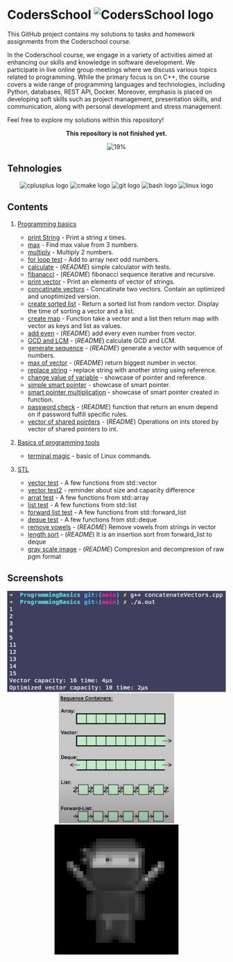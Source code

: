 # CodersSchool <img src="https://avatars.githubusercontent.com/u/44933664?s=48&v=4" height="30" alt="CodersSchool  logo"  />



This GitHub project contains my solutions to tasks and homework assignments from the Coderschool course.

In the Coderschool course, we engage in a variety of activities aimed at enhancing our skills and knowledge in software development. We participate in live online group meetings where we discuss various topics related to programming.
While the primary focus is on C++, the course covers a wide range of programming languages and technologies, including Python, databases, REST API, Docker. Moreover, emphasis is placed on developing soft skills such as project management, presentation skills, and communication, along with personal development and stress management.

Feel free to explore my solutions within this repository!

<div align="center">
<b>This repository is not finished yet.</b>

![19%](https://progress-bar.dev/19/?title=Progress)
</div>

## Tehnologies

<div align="center">

<img src="https://cdn.jsdelivr.net/gh/devicons/devicon/icons/cplusplus/cplusplus-original.svg" height="30" alt="cplusplus  logo"  />
<img src="https://cdn.jsdelivr.net/gh/devicons/devicon/icons/cmake/cmake-original.svg" height="30" alt="cmake logo"  />
<img src="https://cdn.jsdelivr.net/gh/devicons/devicon/icons/git/git-original.svg" height="30" alt="git logo"  />
<img src="https://cdn.jsdelivr.net/gh/devicons/devicon/icons/bash/bash-original.svg" height="30" alt="bash logo"  />
<img src="https://cdn.jsdelivr.net/gh/devicons/devicon/icons/linux/linux-original.svg" height="30" alt="linux logo"  />


</div>

## Contents

1. [Programming basics](./ProgrammingBasics/)
	- [print String](./ProgrammingBasics/printString.cpp) - Print a string $x$ times.
	- [max](./ProgrammingBasics/max.cpp) - Find max value from 3 numbers.
	- [multiply](./ProgrammingBasics/multiply.cpp) - Multiply 2 numbers.
	- [for loop test](./ProgrammingBasics/forLoopTest.cpp) - Add to array next odd numbers.
	- [calculate](./ProgrammingBasics/calculate) - (*README*) simple calculator with tests.
	- [fibanacci](./ProgrammingBasics/fibanacci) - (*README*) fibonacci sequence iterative and recursive.
	- [print vector](./ProgrammingBasics/printVector.cpp) - Print an elements of vector of strings.
	- [concatinate vectors](./ProgrammingBasics/concatinateVectors.cpp) - Concatinate two vectors. Contain an optimized and unoptimized version.
	- [create sorted list](./ProgrammingBasics/createSortedList.cpp) - Return a sorted list from random vector. Display the time of sorting a vector and a list.
	- [create map](./ProgrammingBasics/createMap.cpp) - Function take a vector and a list then return map with vector as keys and list as values.
	- [add even](./ProgrammingBasics/addEven) - (*README*) add every even number from vector.
	- [GCD and LCM](./ProgrammingBasics/GCD\&LCM) - (*README*) calculate GCD and LCM.
	- [generate sequence](./ProgrammingBasics/generateSequence/) - (*README*) generate a vector with sequence of numbers.
	- [max of vector](./ProgrammingBasics/maxOfVector/) - (*README*) return biggest number in vector.
	- [replace string](./ProgrammingBasics/replaceString.cpp) - replace string with another string using reference.
	- [change value of variable](./ProgrammingBasics/changeValueOfVariable.cpp) - showcase of pointer and reference.
	- [simple smart pointer](./ProgrammingBasics/simpleSmartPointer.cpp) - showcase of smart pointer.
	- [smart pointer multiplication](./ProgrammingBasics/replaceString.cpp) - showcase of smart pointer created in function.
	- [password check](./ProgrammingBasics/passwordCheck/) - (*README*) function that return an enum depend on if password fulfill specific rules.
	- [vector of shared pointers](./ProgrammingBasics/vectorOfSharedPointers/) - (*README*) Operations on ints stored by vector of shared pointers to int.

2. [Basics of programming tools](./BasicsOfProgrammingTools/)
	- [terminal magic](./BasicsOfProgrammingTools/TerminalMagic/) - basic of Linux commands.

3. [STL](./STL/)
	- [vector test](./STL/vectorTests.cpp) - A few functions from std::vector
	- [vector test2](./STL/vectorTests2.cpp) - reminder about size and capacity difference
	- [arrat test](./STL/arrayTests.cpp) - A few functions from std::array
	- [list test](./STL/listTests.cpp) - A few functions from std::list
	- [forward list test](./STL/forewardListTests.cpp) - A few functions from std::forward_list
	- [deque test](./STL/dequeTests.cpp) - A few functions from std::deque
	- [remove vowels](./STL/removeVowels/) - (*README*) Remove vowels from strings in vector
	- [length sort](./STL/lengthSort/) - (*README*) It is an insertion sort from forward_list to deque
	- [gray scale image](./STL/grayScaleImage/) - (*README*) Compresion and decompresion of raw pgm format


## Screenshots

<div align="center">

<img src="screenshots/03.png" alt="03"/>
<img src="screenshots/05.png" height=300 alt="05"/>
<img src="screenshots/07.png" height=300 alt="07"/>

</div>
